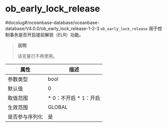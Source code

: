ob_early_lock_release 
==========================================
#docslug#/oceanbase-database/oceanbase-database/V4.0.0/ob_early_lock_release-1-2-3
`ob_early_lock_release` 用于控制事务是否开启提前解锁（ELR）功能。

> **说明**
> 
> 该变量已不再使用。


| **属性**  |                                                 **描述**                                                 |
|---------|--------------------------------------------------------------------------------------------------------|
| 参数类型    | bool                                                                                                   |
| 默认值     | 0                                                                                                      |
| 取值范围    | * 0：不开启   * 1：开启    |
| 生效范围    | GLOBAL                                                                                                 |
| 是否参与序列化 | 是                                                                                                      |


